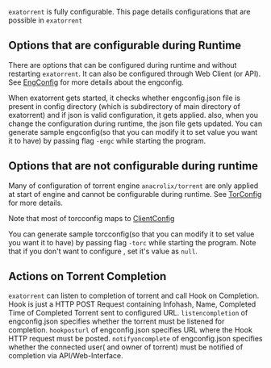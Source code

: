 `exatorrent` is fully configurable. This page details configurations that are possible in `exatorrent`


## Options that are configurable during Runtime

There are options that can be configured during runtime and without restarting `exatorrent`. It can also be configured through Web Client (or API). See [EngConfig](https://github.com/varbhat/exatorrent/blob/main/internal/core/vars.go#L352) for more details about the engconfig.

When exatorrent gets started, it checks whether engconfig.json file is present in config directory (which is subdirectory of main directory of exatorrent) and if json is valid configuration, it gets applied. also, when you change the configuration during runtime, the json file gets updated.  You can generate sample engconfig(so that you can modify it to set value you want it to have) by passing flag `-engc` while starting the program.

## Options that are not configurable during runtime

Many of configuration of torrent engine `anacrolix/torrent` are only applied at start of engine and cannot be configurable during runtime. See [TorConfig](https://github.com/varbhat/exatorrent/blob/main/internal/core/vars.go#L42) for more details.

Note that most of torcconfig maps to [ClientConfig](https://github.com/anacrolix/torrent/blob/master/config.go#L23)

You can generate sample torcconfig(so that you can modify it to set value you want it to have) by passing flag `-torc` while starting the program. Note that if you don't want to configure , set it's value as `null`.

## Actions on Torrent Completion

`exatorrent` can listen to completion of torrent and call Hook on Completion. Hook is just a HTTP POST Request containing Infohash, Name, Completed Time of Completed Torrent sent to configured URL.
`listencompletion` of engconfig.json specifies whether the torrent must be listened for completion.
`hookposturl` of engconfig.json specifies URL where the Hook HTTP request must be posted.
`notifyoncomplete` of engconfig.json specifies whether the connected user( and owner of torrent) must be notified of completion via API/Web-Interface.
